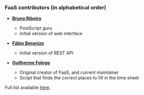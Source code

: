 ### FaaS contributors (in alphabetical order)

- **[Bruno Ribeiro](https://github.com/brunexgeek)**
  - PostScript guru
  - Initial version of web interface

- **[Fábio Beranizo](https://github.com/fberanizo)**
  - Initial version of REST API

- **[Guilherme Folego](https://github.com/gfolego)**
  - Original creator of FaaS, and current maintainer
  - Script that finds the correct places to fill in the time sheet


Full list available [here](https://github.com/gfolego/faas/graphs/contributors).

